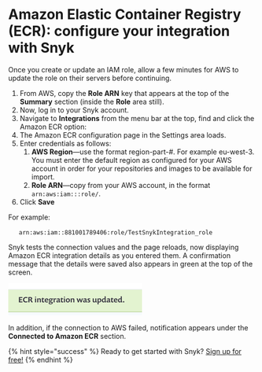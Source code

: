 # Amazon Elastic Container Registry \(ECR\): configure your integration with Snyk

Once you create or update an IAM role, allow a few minutes for AWS to update the role on their servers before continuing.

1. From AWS, copy the **Role ARN** key that appears at the top of the **Summary** section \(inside the **Role** area still\).
2. Now, log in to your Snyk account.
3. Navigate to **Integrations** from the menu bar at the top, find and click the Amazon ECR option: 
4. The Amazon ECR configuration page in the Settings area loads.
5. Enter credentials as follows:
   1. **AWS Region**—use the format region-part-\#. For example eu-west-3. You must enter the default region as configured for your AWS account in order for your repositories and images to be available for import.
   2. **Role ARN**—copy from your AWS account, in the format `arn:aws:iam:::role/`.
6. Click **Save**

For example:

```text
   arn:aws:iam::881001789406:role/TestSnykIntegration_role
```

Snyk tests the connection values and the page reloads, now displaying Amazon ECR integration details as you entered them. A confirmation message that the details were saved also appears in green at the top of the screen.

![](../../../.gitbook/assets/uuid-49671392-b5d5-389d-66c8-86b3daf9a2e1-en.png/)

In addition, if the connection to AWS failed, notification appears under the **Connected to Amazon ECR** section.

{% hint style="success" %}
Ready to get started with Snyk? [Sign up for free!](https://snyk.io/login?cta=sign-up&loc=footer&page=support_docs_page/)
{% endhint %}

